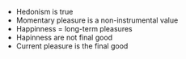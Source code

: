 - Hedonism is true
- Momentary pleasure is a non-instrumental value
- Happinness = long-term pleasures
- Hapinness are not final good
- Current pleasure is the final good